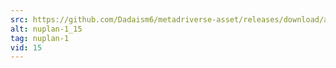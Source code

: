 ```yaml
---
src: https://github.com/Dadaism6/metadriverse-asset/releases/download/assetsv1.0.2/nuplan-1_15.mp4
alt: nuplan-1_15
tag: nuplan-1
vid: 15
---
```

